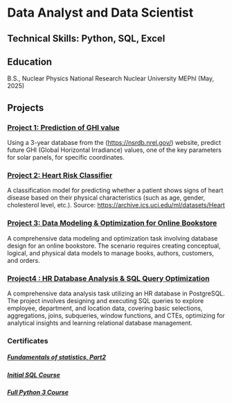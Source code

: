 # Data Analyst and Data Scientist

## Technical Skills: Python, SQL, Excel
## Education 
B.S., Nuclear Physics   National Research Nuclear University MEPhI (May, 2025)

## Projects
### [Project 1: Prediction of GHI value](https://github.com/Azimovich41/aziz_portfolio/blob/main/Project%201(DA%20%2BDS)/GHI_predict_python_ML_Tilabov%20%E2%80%94%20%D0%BA%D0%BE%D0%BF%D0%B8%D1%8F.ipynb)
Using a 3-year database from the (https://nsrdb.nrel.gov/) website, predict future GHI (Global Horizontal Irradiance) values, one of the key parameters for solar panels, for specific coordinates.

### [Project 2: Heart Risk Classifier](https://github.com/Azimovich41/aziz_portfolio/blob/main/Project%202%20(DA%20%2B%20DS)/Heart%20Risk%20Classifier_02-Logistic-Regression-Project.ipynb)
A classification model for predicting whether a patient shows signs of heart disease based on their physical characteristics (such as age, gender, cholesterol level, etc.). Source: https://archive.ics.uci.edu/ml/datasets/Heart

### [Project 3: Data Modeling & Optimization for Online Bookstore](https://github.com/Azimovich41/aziz_portfolio/tree/main/Project%203%20(DA))
A comprehensive data modeling and optimization task involving database design for an online bookstore. The scenario requires creating conceptual, logical, and physical data models to manage books, authors, customers, and orders.

### [Project4 : HR Database Analysis & SQL Query Optimization](https://github.com/Azimovich41/aziz_portfolio/blob/main/Project%204%20(DA)/HR_analysis.sql)
A comprehensive data analysis task utilizing an HR database in PostgreSQL. The project involves designing and executing SQL queries to explore employee, department, and location data, covering basic selections, aggregations, joins, subqueries, window functions, and CTEs, optimizing for analytical insights and learning relational database management.

### Certificates 
##### [Fundamentals of statistics, Part2](https://drive.google.com/file/d/1sEA0JdtILVfebUWEspAa6XcajuL0eYVj/view)
##### [Initial SQL Course](https://drive.google.com/file/d/105QMvfcUfRoa0yTHb58kiEPf17t_cAmB/view)
##### [Full Python 3 Course](https://drive.google.com/file/d/1YyqK8YWSAWrtqzXcPAXEW5zVUuS-GSQc/view)
